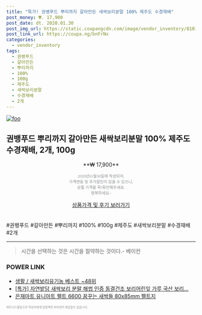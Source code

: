```yaml
--- 
title: "특가! 권뱅푸드 뿌리까지 갈아만든 새싹보리분말 100% 제주도 수경재배" 
post_money: ₩. 17,900 
post_date: dt. 2020.01.30 
post_img_url: https://static.coupangcdn.com/image/vendor_inventory/8101/586e94ed9f709d18918058a13d840d009c4145675a43a726abfb36c3621c.jpg 
post_link_url: https://coupa.ng/bnFrNx 
categories: 
  - vendor_inventory 
tags: 
  - 권뱅푸드 
  - 갈아만든 
  - 뿌리까지 
  - 100% 
  - 100g 
  - 제주도 
  - 새싹보리분말 
  - 수경재배 
  - 2개 
--- 
```

[![foo](https://static.coupangcdn.com/image/vendor_inventory/8101/586e94ed9f709d18918058a13d840d009c4145675a43a726abfb36c3621c.jpg)](https://coupa.ng/bnFrNx) 

## 권뱅푸드 뿌리까지 갈아만든 새싹보리분말 100% 제주도 수경재배, 2개, 100g 
<p style="text-align: center;">**₩ 17,900**</p> 
<p style="text-align: center;"><span style="color: #898c8f; font-family: Georgia,Times,serif; font-size: 0.75em;">2020년01월30일에 작성되어, <br>가격변동 및 추가할인이 있을 수 있으니,<br> 상품 가격을 꼭!확인해주세요.<br>행복하세요~</span> 
</p>	 
<div markdown="0" style="text-align: center;"><a href="https://coupa.ng/bnFrNx" class="btn btn--success">상품가격 및 후기 보러가기</a></div> 
<br><br> 
  #권뱅푸드 #갈아만든 #뿌리까지 #100% #100g #제주도 #새싹보리분말 #수경재배 #2개 
<hr> 

> 시간을 선택하는 것은 시간을 절약하는 것이다.- 베이컨 


### POWER LINK

* <a href="https://blog.naver.com/santokki14/221789611659" target="_blank">생활 / 새싹보리유기농 베스트 ~48위</a>
* <a href="https://blog.naver.com/sakai111/221790031081" target="_blank">[특가] 자연밭담 새싹보리 분말 해썹 인증 동결건조 보리어린잎 가루 국산 보리...</a>
* <a href="https://blog.naver.com/sakai111/221785252634" target="_blank">은재마트 유니아트 펠트 6600 꿈꾸는 새싹들 80x85mm 펠트지</a>

<span style="color: #898c8f; font-family: Georgia,Times,serif; font-size: 0.55em;">파트너스활동으로 작성자에게 일정액의 커미션이 제공될수 있습니다.</span> 
